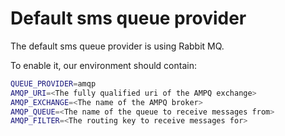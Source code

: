 # Default sms queue provider

The default sms queue provider is using Rabbit MQ.

To enable it, our environment should contain:

```sh
QUEUE_PROVIDER=amqp
AMQP_URI=<The fully qualified uri of the AMPQ exchange>
AMQP_EXCHANGE=<The name of the AMPQ broker>
AMQP_QUEUE=<The name of the queue to receive messages from>
AMQP_FILTER=<The routing key to receive messages for>
```
